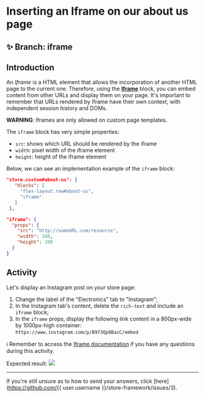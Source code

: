 # Inserting an Iframe on our about us page

## :sparkles: **Branch:** iframe

## Introduction

An *Iframe* is a HTML element that allows the incorporation of another HTML page to the current one. Therefore, using the [**Iframe**](https://vtex.io/docs/components/all/vtex.iframe/) block, you can embed content from other URLs and display them on your page. It's important to remember that URLs rendered by Iframe have their own context, with independent session history and DOMs. 

**WARNING**: Iframes are only allowed on custom page templates.

The `iframe` block has very simple properties:

- `src`: shows which URL should be rendered by the iframe
- `width`: pixel width of the iframe element
- `height`: height of the iframe element

Below, we can see an implementation example of the `iframe` block:

```json
"store.custom#about-us": {
   "blocks": [
     "flex-layout.row#about-us",
     "iframe"
   ]
 },

"iframe": {
  "props": {
    "src": "http://someURL.com/resource",
    "width": 100,
    "height": 200
  }
}
```

## Activity

Let's display an Instagram post on your store page:

1. Change the label of the "Electronics" tab to "Instagram";
2. In the Instagram tab's content, delete the `rich-text` and include an `iframe` block;
3. In the `iframe` props, display the following link content in a 800px-wide by 1000px-high container: `https://www.instagram.com/p/B973Qp8BacC/embed`

:information_source: Remember to access the [Iframe documentation](https://vtex.io/docs/components/all/vtex.iframe/) if you have any questions during this activity.

Expected result:
![](https://user-images.githubusercontent.com/18701182/73484453-1a0a9f00-4380-11ea-89d2-37e83c692210.png)

----

If you're still unsure as to how to send your answers, click [here](https://github.com/{{ user.username }}/store-framework/issues/3).

